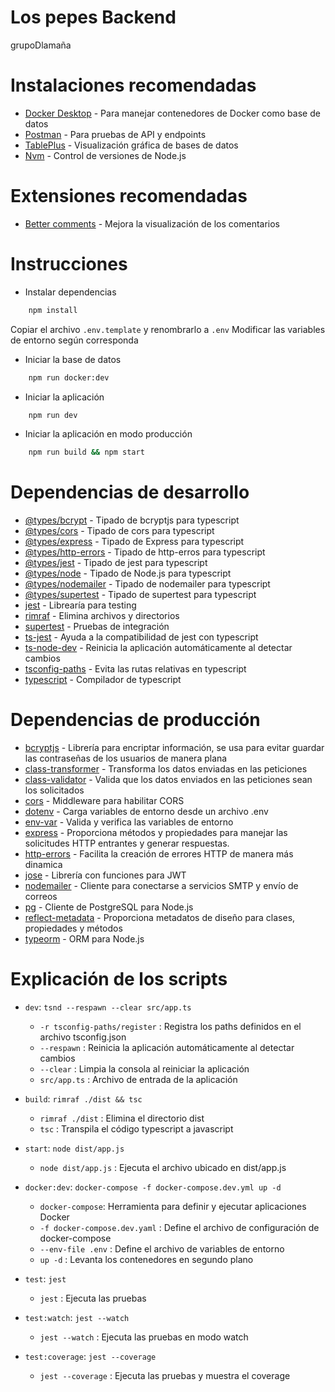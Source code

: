 # Los pepes Backend

grupoDlamaña

# Instalaciones recomendadas

- [Docker Desktop](https://www.docker.com/products/docker-desktop/) - Para manejar contenedores de Docker como base de datos
- [Postman](https://www.postman.com/) - Para pruebas de API y endpoints
- [TablePlus](https://tableplus.com/) - Visualización gráfica de bases de datos
- [Nvm](https://github.com/coreybutler/nvm-windows) - Control de versiones de Node.js

# Extensiones recomendadas

- [Better comments](https://marketplace.visualstudio.com/items?itemName=aaron-bond.better-comments) - Mejora la visualización de los comentarios

# Instrucciones

- Instalar dependencias

```bash
	npm install
```

Copiar el archivo `.env.template` y renombrarlo a `.env`
Modificar las variables de entorno según corresponda

- Iniciar la base de datos

```bash
	npm run docker:dev
```

- Iniciar la aplicación

```bash
	npm run dev
```

- Iniciar la aplicación en modo producción

```bash
	npm run build && npm start
```

# Dependencias de desarrollo

- [@types/bcrypt](https://www.npmjs.com/package/@types/bcrypt) - Tipado de bcryptjs para typescript
- [@types/cors](https://www.npmjs.com/package/@types/cors) - Tipado de cors para typescript
- [@types/express](https://www.npmjs.com/package/@types/express) - Tipado de Express para typescript
- [@types/http-errors](https://www.npmjs.com/package/@types/http-errors) - Tipado de http-erros para typescript
- [@types/jest](https://www.npmjs.com/package/@types/jest) - Tipado de jest para typescript
- [@types/node](https://www.npmjs.com/package/@types/node) - Tipado de Node.js para typescript
- [@types/nodemailer](https://www.npmjs.com/package/@types/nodemailer) - Tipado de nodemailer para typescript
- [@types/supertest](https://www.npmjs.com/package/@types/supertest) - Tipado de supertest para typescript
- [jest](https://jestjs.io/) - Librearía para testing
- [rimraf](https://www.npmjs.com/package/rimraf) - Elimina archivos y directorios
- [supertest](https://www.npmjs.com/package/supertest) - Pruebas de integración
- [ts-jest](https://www.npmjs.com/package/ts-jest) - Ayuda a la compatibilidad de jest con typescript
- [ts-node-dev](https://www.npmjs.com/package/ts-node-dev) - Reinicia la aplicación automáticamente al detectar cambios
- [tsconfig-paths](https://www.npmjs.com/package/tsconfig-paths) - Evita las rutas relativas en typescript
- [typescript](https://www.npmjs.com/package/typescript) - Compilador de typescript

# Dependencias de producción

- [bcryptjs](https://www.npmjs.com/package/bcrypt) - Librería para encriptar información, se usa para evitar guardar las contraseñas de los usuarios de manera plana
- [class-transformer](https://www.npmjs.com/package/class-transformer) - Transforma los datos enviadas en las peticiones
- [class-validator](https://www.npmjs.com/package/class-validator) - Valida que los datos enviados en las peticiones sean los solicitados
- [cors](https://www.npmjs.com/package/cors) - Middleware para habilitar CORS
- [dotenv](https://www.npmjs.com/package/dotenv) - Carga variables de entorno desde un archivo .env
- [env-var](https://www.npmjs.com/package/env-var) - Valida y verifica las variables de entorno
- [express](https://www.npmjs.com/package/express) - Proporciona métodos y propiedades para manejar las solicitudes HTTP entrantes y generar respuestas.
- [http-errors](https://www.npmjs.com/package/http-errors) - Facilita la creación de errores HTTP de manera más dinamica
- [jose](https://www.npmjs.com/package/jose) - Librería con funciones para JWT
- [nodemailer](https://www.npmjs.com/package/nodemailer) - Cliente para conectarse a servicios SMTP y envío de correos
- [pg](https://www.npmjs.com/package/pg) - Cliente de PostgreSQL para Node.js
- [reflect-metadata](https://www.npmjs.com/package/reflect-metadata) - Proporciona metadatos de diseño para clases, propiedades y métodos
- [typeorm](https://www.npmjs.com/package/typeorm) - ORM para Node.js

# Explicación de los scripts

- `dev`: `tsnd --respawn --clear src/app.ts`

  - `-r tsconfig-paths/register` : Registra los paths definidos en el archivo tsconfig.json
  - `--respawn` : Reinicia la aplicación automáticamente al detectar cambios
  - `--clear` : Limpia la consola al reiniciar la aplicación
  - `src/app.ts` : Archivo de entrada de la aplicación

- `build`: `rimraf ./dist && tsc`

  - `rimraf ./dist` : Elimina el directorio dist
  - `tsc` : Transpila el código typescript a javascript

- `start`: `node dist/app.js`

  - `node dist/app.js` : Ejecuta el archivo ubicado en dist/app.js

- `docker:dev`: `docker-compose -f docker-compose.dev.yml up -d`

  - `docker-compose`: Herramienta para definir y ejecutar aplicaciones Docker
  - `-f docker-compose.dev.yaml` : Define el archivo de configuración de docker-compose
  - `--env-file .env` : Define el archivo de variables de entorno
  - `up -d` : Levanta los contenedores en segundo plano

- `test`: `jest`

  - `jest` : Ejecuta las pruebas

- `test:watch`: `jest --watch`

  - `jest --watch` : Ejecuta las pruebas en modo watch

- `test:coverage`: `jest --coverage`
  - `jest --coverage` : Ejecuta las pruebas y muestra el coverage

